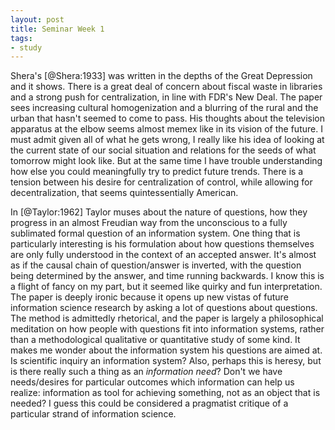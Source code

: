 ```yaml
---
layout: post
title: Seminar Week 1
tags:
- study
---
```


Shera's [@Shera:1933] was written in the depths of the Great Depression and it shows. There is a great deal of concern about fiscal waste in libraries and a strong push for centralization, in line with FDR's New Deal. The paper sees increasing cultural homogenization and a blurring of the rural and the urban that hasn't seemed to come to pass. His thoughts about the television apparatus at the elbow seems almost memex like in its vision of the future. I must admit given all of what he gets wrong, I really like his idea of looking at the current state of our social situation and relations for the seeds of what tomorrow might look like. But at the same time I have trouble understanding how else you could meaningfully try to predict future trends. There is a tension between his desire for centralization of control, while allowing for decentralization, that seems quintessentially American.

In [@Taylor:1962] Taylor muses about the nature of questions, how they progress in an almost Freudian way from the unconscious to a fully sublimated formal question of an information system. One thing that is particularly interesting is his formulation about how questions themselves are only fully understood in the context of an accepted answer. It's almost as if the causal chain of question/answer is inverted, with the question being determined by the answer, and time running backwards. I know this is a flight of fancy on my part, but it seemed like quirky and fun interpretation. The paper is deeply ironic because it opens up new vistas of future information science research by asking a lot of questions about questions. The method is admittedly rhetorical, and the paper is largely a philosophical meditation on how people with questions fit into information systems, rather than a methodological qualitative or quantitative study of some kind. It makes me wonder about the information system his questions are aimed at. Is scientific inquiry an information system? Also, perhaps this is heresy, but is there really such a thing as an *information need*? Don't we have needs/desires for particular outcomes which information can help us realize: information as tool for achieving something, not as an object that is needed? I guess this could be considered a pragmatist critique of a particular strand of information science.

